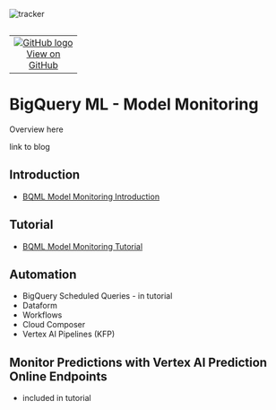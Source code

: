 ![tracker](https://us-central1-vertex-ai-mlops-369716.cloudfunctions.net/pixel-tracking?path=statmike%2Fvertex-ai-mlops%2FModel+Monitoring&file=readme.md)
<!--- header table --->
<table align="left">     
  <td style="text-align: center">
    <a href="https://github.com/statmike/vertex-ai-mlops/blob/main/Model%20Monitoring/readme.md">
      <img src="https://cloud.google.com/ml-engine/images/github-logo-32px.png" alt="GitHub logo">
      <br>View on<br>GitHub
    </a>
  </td>
</table><br/><br/><br/><br/>

---
# BigQuery ML - Model Monitoring

Overview here

link to blog

## Introduction

- [BQML Model Monitoring Introduction](./bqml-model-monitoring-introduction.ipynb)

## Tutorial

- [BQML Model Monitoring Tutorial](./bqml-model-monitoring-tutorial.ipynb)

## Automation
- BigQuery Scheduled Queries - in tutorial
- Dataform
- Workflows
- Cloud Composer
- Vertex AI Pipelines (KFP)

## Monitor Predictions with Vertex AI Prediction Online Endpoints
- included in tutorial

